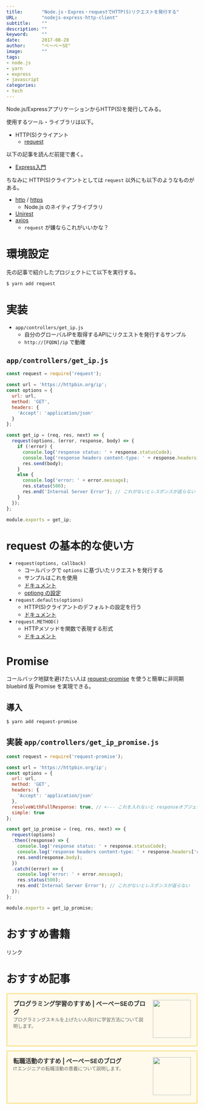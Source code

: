 ```yaml
---
title:       "Node.js・Expres・requestでHTTP(S)リクエストを発行する"
URL:         "nodejs-express-http-client"
subtitle:    ""
description: ""
keyword:     ""
date:        2017-08-28
author:      "ぺーぺーSE"
image:       ""
tags:
- node.js
- yarn
- express
- javascript
categories:
- tech
---
```


Node.js/ExpressアプリケーションからHTTP(S)を発行してみる。

<!--more-->

使用するツール・ライブラリは以下。

- HTTP(S)クライアント
    - [request](https://github.com/request/request)

以下の記事を読んだ前提で書く。

- [Express入門](https://blog.pepese.com/nodejs-express-basics/)

ちなみに HTTP(S)クライアントとしては `request` 以外にも以下のようなものがある。

- [http](https://nodejs.org/dist/latest-v6.x/docs/api/http.html#http_http_methods) / [https](https://nodejs.org/dist/latest-v6.x/docs/api/https.html#https_https_get_options_callback)
    - Node.js のネイティブライブラリ
- [Unirest](http://unirest.io/nodejs.html)
- [axios](https://github.com/mzabriskie/axios)
    - `request` が嫌ならこれがいいかな？

# 環境設定

先の記事で紹介したプロジェクトにて以下を実行する。

```bash
$ yarn add request
```

# 実装

- `app/controllers/get_ip.js`
    - 自分のグローバルIPを取得するAPIにリクエストを発行するサンプル
    - `http://[FQDN]/ip` で動確

## `app/controllers/get_ip.js`

```javascript
const request = require('request');

const url = 'https://httpbin.org/ip';
const options = {
  url: url,
  method: 'GET',
  headers: {
    'Accept': 'application/json'
  }
};

const get_ip = (req, res, next) => {
  request(options, (error, response, body) => {
    if (!error) {
      console.log('response status: ' + response.statusCode);
      console.log('response headers content-type: ' + response.headers['content-type']);
      res.send(body);
    }
    else {
      console.log('error: ' + error.message);
      res.status(500);
      res.end('Internal Server Error'); // これがないとレスポンスが返らない
    }
  });
};

module.exports = get_ip;
```

# request の基本的な使い方

- `request(options, callback)`
    - コールバックで `options` に基づいたリクエストを発行する
    - サンプルはこれを使用
    - [ドキュメント](https://github.com/request/request#requestoptions-callback)
    - [optiong の設定](https://github.com/request/request#requestoptions-callback)
- `request.defaults(options)`
    - HTTP(S)クライアントのデフォルトの設定を行う
    - [ドキュメント](https://github.com/request/request#requestdefaultsoptions)
- `request.METHOD()`
    - HTTPメソッドを関数で表現する形式
    - [ドキュメント](https://github.com/request/request#requestmethod)

# Promise

コールバック地獄を避けたい人は [request-promise](https://github.com/request/request-promise) を使うと簡単に非同期 bluebird 版 Promise を実現できる。

## 導入

```bash
$ yarn add request-promise
```

## 実装 `app/controllers/get_ip_promise.js`

```javascript
const request = require('request-promise');

const url = 'https://httpbin.org/ip';
const options = {
  url: url,
  method: 'GET',
  headers: {
    'Accept': 'application/json'
  },
  resolveWithFullResponse: true, // <--- これを入れないと responseオブジェクトが取得できない！！
  simple: true
};

const get_ip_promise = (req, res, next) => {
  request(options)
  .then((response) => {
    console.log('response status: ' + response.statusCode);
    console.log('response headers content-type: ' + response.headers['content-type']);
    res.send(response.body);
  })
  .catch((error) => {
    console.log('error: ' + error.message);
    res.status(500);
    res.end('Internal Server Error'); // これがないとレスポンスが返らない
  });
};

module.exports = get_ip_promise;
```

# おすすめ書籍

<!-- ad link - amazon/rakuten books - node.js -->
<!-- START MoshimoAffiliateEasyLink -->
<script type="text/javascript">
(function(b,c,f,g,a,d,e){b.MoshimoAffiliateObject=a;
b[a]=b[a]||function(){arguments.currentScript=c.currentScript
||c.scripts[c.scripts.length-2];(b[a].q=b[a].q||[]).push(arguments)};
c.getElementById(a)||(d=c.createElement(f),d.src=g,
d.id=a,e=c.getElementsByTagName("body")[0],e.appendChild(d))})
(window,document,"script","//dn.msmstatic.com/site/cardlink/bundle.js?20220329","msmaflink");
msmaflink({"n":"Node.js超入門 第3版 [ 掌田津耶乃 ]","b":"","t":"","d":"https:\/\/thumbnail.image.rakuten.co.jp","c_p":"","p":["\/@0_mall\/book\/cabinet\/2433\/9784798062433.jpg"],"u":{"u":"https:\/\/item.rakuten.co.jp\/book\/16353060\/","t":"rakuten","r_v":""},"v":"2.1","b_l":[{"u_bc":"#fc9823","u_tx":"Amazonで見る","u_url":"https:\/\/amzn.to\/3Jf72uu","s_n":"custom_3","u_so":0,"a_id":0,"p_id":0,"pc_id":0,"pl_id":0,"id":3},{"u_bc":"#bf0000","u_tx":"楽天ブックスで見る","u_url":"https:\/\/a.r10.to\/haXJAD","s_n":"custom_4","u_so":1,"a_id":0,"p_id":0,"pc_id":0,"pl_id":0,"id":4},{"id":1,"u_tx":"楽天市場で見る","u_bc":"#f76956","u_url":"https:\/\/item.rakuten.co.jp\/book\/16353060\/","a_id":3351919,"p_id":54,"pl_id":27059,"pc_id":54,"s_n":"rakuten","u_so":2}],"eid":"vtzlh","s":"s"});
</script>
<div id="msmaflink-vtzlh">リンク</div>
<!-- MoshimoAffiliateEasyLink END -->

# おすすめ記事

<!-- プログラミング学習のすすめ -->
<div class="blogcardfu" style="width:auto;max-width:9999px;border:3px solid #FBE599;border-radius:3px;margin:10px 0;padding:15px;line-height:1.4;text-align:left;background:#FFFAEB;"><a href="https://blog.pepese.com/article-programing-learning" target="_blank" style="display:block;text-decoration:none;"><span class="blogcardfu-image" style="float:right;width:100px;padding:0 0 0 10px;margin:0 0 5px 5px;"><img src="https://images.weserv.nl/?w=100&url=ssl:blog.pepese.com/img/yaruwo.gif" width="100" style="width:100%;height:auto;max-height:100px;min-width:0;border:0 none;margin:0;"></span><br style="display:none"><span class="blogcardfu-title" style="font-size:112.5%;font-weight:700;color:#333333;margin:0 0 5px 0;">プログラミング学習のすすめ | ぺーぺーSEのブログ</span><br><span class="blogcardfu-content" style="font-size:87.5%;font-weight:400;color:#666666;">プログラミングスキルを上げたい人向けに学習方法について説明します。</span><br><span style="clear:both;display:block;overflow:hidden;height:0;">&nbsp;</span></a></div>

<!-- 転職活動のすすめ -->
<div class="blogcardfu" style="width:auto;max-width:9999px;border:3px solid #FBE599;border-radius:3px;margin:10px 0;padding:15px;line-height:1.4;text-align:left;background:#FFFAEB;"><a href="https://blog.pepese.com/article-job-changing" target="_blank" style="display:block;text-decoration:none;"><span class="blogcardfu-image" style="float:right;width:100px;padding:0 0 0 10px;margin:0 0 5px 5px;"><img src="https://images.weserv.nl/?w=100&url=ssl:blog.pepese.com/img/yaruwo.gif" width="100" style="width:100%;height:auto;max-height:100px;min-width:0;border:0 none;margin:0;"></span><br style="display:none"><span class="blogcardfu-title" style="font-size:112.5%;font-weight:700;color:#333333;margin:0 0 5px 0;">転職活動のすすめ | ぺーぺーSEのブログ</span><br><span class="blogcardfu-content" style="font-size:87.5%;font-weight:400;color:#666666;">ITエンジニアの転職活動の意義について説明します。</span><br><span style="clear:both;display:block;overflow:hidden;height:0;">&nbsp;</span></a></div>
